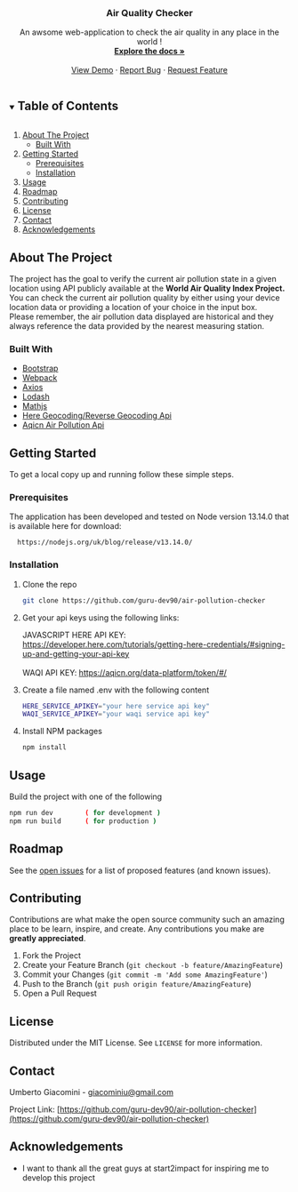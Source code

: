 

<br />
<p align="center">

  <h3 align="center">Air Quality Checker</h3>

  <p align="center">
    An awsome web-application to check the air quality in any place in the world !
    <br />
    <a href="https://github.com/guru-dev90/air-pollution-checker"><strong>Explore the docs »</strong></a>
    <br />
    <br />
    <a href="https://github.com/guru-dev90/air-pollution-checker">View Demo</a>
    ·
    <a href="https://github.com/guru-dev90/air-pollution-checker/issues">Report Bug</a>
    ·
    <a href="https://github.com/guru-dev90/air-pollution-checker/issues">Request Feature</a>
  </p>
</p>



<!-- TABLE OF CONTENTS -->
<details open="open">
  <summary><h2 style="display: inline-block">Table of Contents</h2></summary>
  <ol>
    <li>
      <a href="#about-the-project">About The Project</a>
      <ul>
        <li><a href="#built-with">Built With</a></li>
      </ul>
    </li>
    <li>
      <a href="#getting-started">Getting Started</a>
      <ul>
        <li><a href="#prerequisites">Prerequisites</a></li>
        <li><a href="#installation">Installation</a></li>
      </ul>
    </li>
    <li><a href="#usage">Usage</a></li>
    <li><a href="#roadmap">Roadmap</a></li>
    <li><a href="#contributing">Contributing</a></li>
    <li><a href="#license">License</a></li>
    <li><a href="#contact">Contact</a></li>
    <li><a href="#acknowledgements">Acknowledgements</a></li>
  </ol>
</details>



<!-- ABOUT THE PROJECT -->
## About The Project


The project has the goal to verify the current air pollution state in a given location using API publicly available at the <b>World Air Quality Index Project.</b>
<br>You can check the current air pollution quality by either using your device location data or providing a location of your choice in the input box.
<br>Please remember, the air pollution data displayed are historical and they always reference the data provided by the nearest measuring station.



### Built With

* [Bootstrap](https://getbootstrap.com)
* [Webpack](https://webpack.js.org/)
* [Axios](https://www.npmjs.com/package/axios)
* [Lodash](https://lodash.com/)
* [Mathjs](https://mathjs.org/)
* [Here Geocoding/Reverse Geocoding Api](https://developer.here.com/)
* [Aqicn Air Pollution Api](https://aqicn.org/json-api/doc/)




<!-- GETTING STARTED -->
## Getting Started

To get a local copy up and running follow these simple steps.

### Prerequisites

The application has been developed and tested on Node version 13.14.0 that is available here for download:

      https://nodejs.org/uk/blog/release/v13.14.0/


### Installation

1. Clone the repo
   ```sh
   git clone https://github.com/guru-dev90/air-pollution-checker
   ```

2. Get your api keys using the following links:

   JAVASCRIPT HERE API KEY:  https://developer.here.com/tutorials/getting-here-credentials/#signing-up-and-getting-your-api-key <br><br>
   WAQI API KEY:  https://aqicn.org/data-platform/token/#/

3. Create a file named .env with the following content
   ```sh
   HERE_SERVICE_APIKEY="your here service api key"
   WAQI_SERVICE_APIKEY="your waqi service api key"
   ```

4. Install NPM packages
   ```sh
   npm install
   ```


<!-- USAGE EXAMPLES -->
## Usage

Build the project with one of the following
   ```sh
   npm run dev        ( for development )
   npm run build      ( for production )
   ```


<!-- ROADMAP -->
## Roadmap

See the [open issues](https://github.com/guru-dev90/air-pollution-checker/issues) for a list of proposed features (and known issues).



<!-- CONTRIBUTING -->
## Contributing

Contributions are what make the open source community such an amazing place to be learn, inspire, and create. Any contributions you make are **greatly appreciated**.

1. Fork the Project
2. Create your Feature Branch (`git checkout -b feature/AmazingFeature`)
3. Commit your Changes (`git commit -m 'Add some AmazingFeature'`)
4. Push to the Branch (`git push origin feature/AmazingFeature`)
5. Open a Pull Request



<!-- LICENSE -->
## License

Distributed under the MIT License. See `LICENSE` for more information.



<!-- CONTACT -->
## Contact

Umberto Giacomini - giacominiu@gmail.com

Project Link: [https://github.com/guru-dev90/air-pollution-checker](https://github.com/guru-dev90/air-pollution-checker)



<!-- ACKNOWLEDGEMENTS -->
## Acknowledgements

* I want to thank all the great guys at start2impact for inspiring me to develop this project




